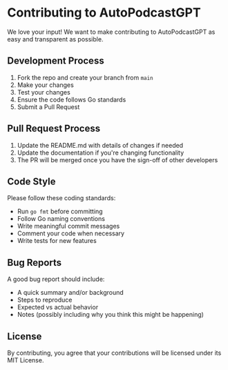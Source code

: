 # Contributing to AutoPodcastGPT

We love your input! We want to make contributing to AutoPodcastGPT as easy and transparent as possible.

## Development Process

1. Fork the repo and create your branch from `main`
2. Make your changes
3. Test your changes
4. Ensure the code follows Go standards
5. Submit a Pull Request

## Pull Request Process

1. Update the README.md with details of changes if needed
2. Update the documentation if you're changing functionality
3. The PR will be merged once you have the sign-off of other developers

## Code Style

Please follow these coding standards:

- Run `go fmt` before committing
- Follow Go naming conventions
- Write meaningful commit messages
- Comment your code when necessary
- Write tests for new features

## Bug Reports

A good bug report should include:

- A quick summary and/or background
- Steps to reproduce
- Expected vs actual behavior
- Notes (possibly including why you think this might be happening)

## License

By contributing, you agree that your contributions will be licensed under its MIT License.
